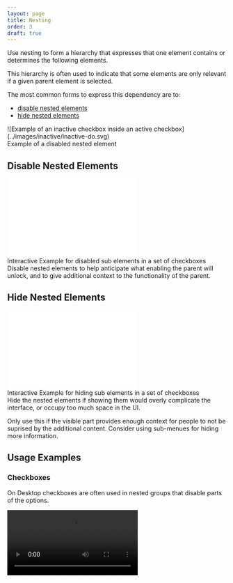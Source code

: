 ```yaml
---
layout: page
title: Nesting
order: 3
draft: true
---
```


Use nesting to form a hierarchy that expresses that one element contains or determines the following elements.

<div class="grid-2">
<div markdown="1">
This hierarchy is often used to indicate that some elements are only relevant if a given parent element is selected.

The most common forms to express this dependency are to:

* [disable nested elements](#disable-nested-elements)
* [hide nested elements](#hide-nested-elements)
</div>
<div markdown="1">
![Example of an inactive checkbox inside an active checkbox](../images/inactive/inactive-do.svg)

<figcaption>Example of a disabled nested element</figcaption>
</div>
</div>

## Disable Nested Elements

<div class="grid-2">
<div markdown="1">
<iframe height="180" src="{{ "/interactives/patterns/nesting/disable-hide-state_example.html" | prepend: site.baseurl }}" allowfullscreen="allowfullscreen" frameborder="0"></iframe>

<figcaption>Interactive Example for disabled sub elements in a set of checkboxes</figcaption>
</div>
<div markdown="1">
Disable nested elements to help anticipate what enabling the parent will unlock, and to give additional context to the functionality of the parent.
</div>
</div>

## Hide Nested Elements

<div class="grid-2">
<div markdown="1">
<iframe height="180" src="{{ "/interactives/patterns/nesting/hide-sub_example.html" | prepend: site.baseurl }}" allowfullscreen="allowfullscreen" frameborder="0"></iframe>

<figcaption>Interactive Example for hiding sub elements in a set of checkboxes</figcaption>
</div>
<div markdown="1">
Hide the nested elements if showing them would overly complicate the interface, or occupy too much space in the UI.

Only use this if the visible part provides enough context for people to not be suprised by the additional content. Consider using sub-menues for hiding more information.
</div>
</div>

## Usage Examples

### Checkboxes

On Desktop checkboxes are often used in nested groups that disable parts of the options.

<video controls loop markdown="1">
  <source src="../images/patterns/nesting/nesting_example_fx_pref_disable.mp4" type="video/mp4" />

![Example of disabled sub options in Firefox Preferences](../images/patterns/nesting/nesting_example_fx_pref_disable.gif)
</video>

### Drop-down Lists

Like Checkboxes, Drop-down lists can be used to determine what content to show. In this case content stays hidden until the corresponding list entry is selected.

<video controls loop markdown="1">
  <source src="../images/patterns/nesting/nesting_example_fx_pref_hide.mp4" type="video/mp4" />

![Example of hidding sub options in Firefox Preferences](../images/patterns/nesting/nesting_example_fx_pref_hide.gif)
</video>

### Buttons <!-- should be it's own pattern menu -->

In a way, many buttons, like menus, also use nesting to hide content until pressed.

<video controls loop markdown="1">
  <source src="../images/patterns/nesting/nesting_example_fx_button.mp4" type="video/mp4" />

![Example of hidding sub options with a button](../images/patterns/nesting/nesting_example_fx_button.gif)
</video>
